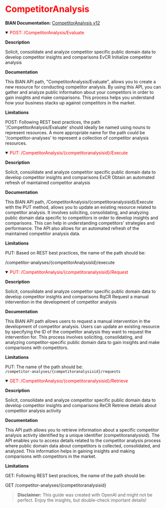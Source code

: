 <h1 style='color:red;'>CompetitorAnalysis</h1>

**BIAN Documentation:** [CompetitorAnalysis v12](https://app.swaggerhub.com/apis/BIAN-3/CompetitorAnalysis/12.0.0)

<details open>
  <summary><span style='color:red;'>POST: /CompetitorAnalysis/Evaluate</span></summary>

  **Description**

  Solicit, consolidate and analyze competitor specific public domain data to develop competitor insights and comparisons EvCR Initialize competitor analysis

  **Documentation**

  This BIAN API path, "CompetitorAnalysis/Evaluate", allows you to create a new resource for conducting competitor analysis. By using this API, you can gather and analyze public information about your competitors in order to gain insights and make comparisons. This process helps you understand how your business stacks up against competitors in the market.

  **Limitations**

  POST: Following REST best practices, the path '/CompetitorAnalysis/Evaluate' should ideally be named using nouns to represent resources. A more appropriate name for the path could be '/competitor-analyses' to represent a collection of competitor analysis resources.

</details>

<details open>
  <summary><span style='color:red;'>PUT: /CompetitorAnalysis/{competitoranalysisid}/Execute</span></summary>

  **Description**

  Solicit, consolidate and analyze competitor specific public domain data to develop competitor insights and comparisons ExCR Obtain an automated refresh of maintained competitor analysis

  **Documentation**

  This BIAN API path, /CompetitorAnalysis/{competitoranalysisid}/Execute with the PUT method, allows you to update an existing resource related to competitor analysis. It involves soliciting, consolidating, and analyzing public domain data specific to competitors in order to develop insights and comparisons. This can help in understanding competitors' strategies and performance. The API also allows for an automated refresh of the maintained competitor analysis data.

  **Limitations**

  PUT: Based on REST best practices, the name of the path should be:

/competitor-analyses/{competitorAnalysisId}/execute

</details>

<details open>
  <summary><span style='color:red;'>PUT: /CompetitorAnalysis/{competitoranalysisid}/Request</span></summary>

  **Description**

  Solicit, consolidate and analyze competitor specific public domain data to develop competitor insights and comparisons RqCR Request a manual intervention in the development of competitor analysis

  **Documentation**

  This BIAN API path allows users to request a manual intervention in the development of competitor analysis. Users can update an existing resource by specifying the ID of the competitor analysis they want to request the intervention for. This process involves soliciting, consolidating, and analyzing competitor-specific public domain data to gain insights and make comparisons with competitors.

  **Limitations**

  PUT: The name of the path should be:  
`/competitor-analyses/{competitoranalysisid}/requests`

</details>

<details open>
  <summary><span style='color:red;'>GET: /CompetitorAnalysis/{competitoranalysisid}/Retrieve</span></summary>

  **Description**

  Solicit, consolidate and analyze competitor specific public domain data to develop competitor insights and comparisons ReCR Retrieve details about competitor analysis activity

  **Documentation**

  This API path allows you to retrieve information about a specific competitor analysis activity identified by a unique identifier (competitoranalysisid). The API enables you to access details related to the competitor analysis process where public domain data about competitors is collected, consolidated, and analyzed. This information helps in gaining insights and making comparisons with competitors in the market.

  **Limitations**

  GET: Following REST best practices, the name of the path should be:

GET /competitor-analyses/{competitoranalysisid}

</details>

> **Disclaimer:** This guide was created with OpenAI and might not be perfect. Enjoy the insights, but double-check important details!
